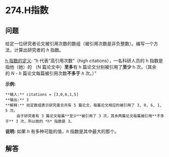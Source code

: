 # 274.H指数

## 问题

给定一位研究者论文被引用次数的数组（被引用次数是非负整数）。编写一个方法，计算出研究者的 *h* 指数。

[h 指数的定义](https://baike.baidu.com/item/h-index/3991452?fr=aladdin): “h 代表“高引用次数”（high citations），一名科研人员的 h 指数是指他（她）的 （N 篇论文中）**至多**有 h 篇论文分别被引用了**至少** h 次。（其余的 *N - h* 篇论文每篇被引用次数**不多于** *h* 次。）”

**示例:**

```
**输入:** citations = [3,0,6,1,5]
**输出:** 3
**解释:** 给定数组表示研究者总共有 5 篇论文，每篇论文相应的被引用了 3, 0, 6, 1, 5 次。
     由于研究者有 3 篇论文每篇**至少**被引用了 3 次，其余两篇论文每篇被引用**不多于** 3 次，所以她的 *h* 指数是 3。
```

**说明:** 如果 *h* 有多种可能的值，*h* 指数是其中最大的那个。



## 解答

